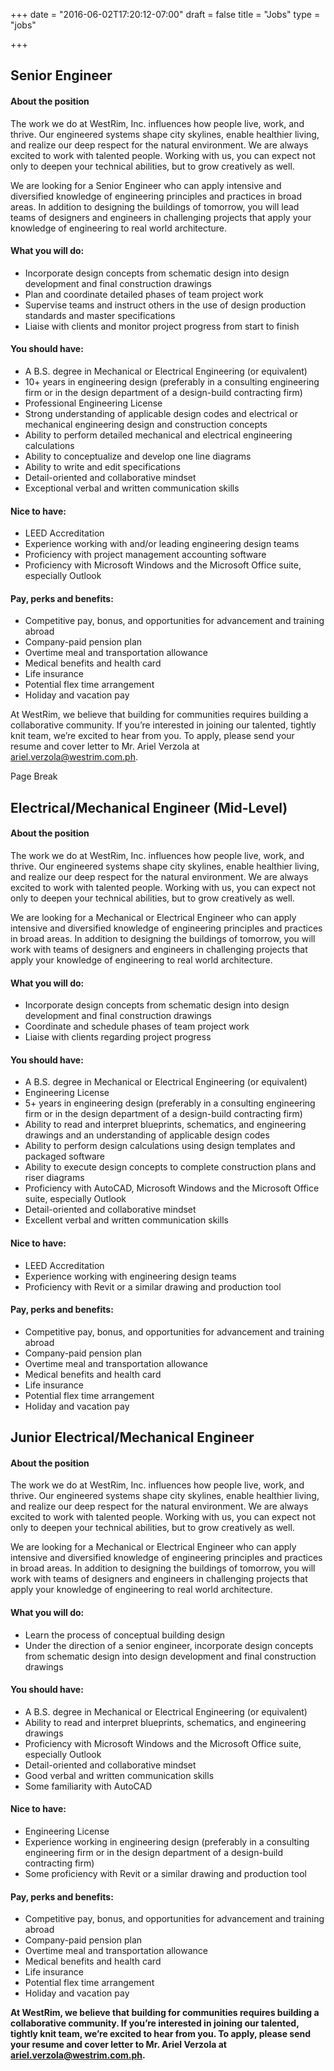 +++
date = "2016-06-02T17:20:12-07:00"
draft = false
title = "Jobs"
type = "jobs"

+++

## Senior Engineer  

#### About the position 

The work we do at WestRim, Inc. influences how people live, work, and thrive. Our engineered systems shape city skylines, enable healthier living, and realize our deep respect for the natural environment. We are always excited to work with talented people. Working with us, you can expect not only to deepen your technical abilities, but to grow creatively as well. 

We are looking for a Senior Engineer who can apply intensive and diversified knowledge of engineering principles and practices in broad areas. In addition to designing the buildings of tomorrow, you will lead teams of designers and engineers in challenging projects that apply your knowledge of engineering to real world architecture. 

#### What you will do: 

* Incorporate design concepts from schematic design into design development and final construction drawings 
* Plan and coordinate detailed phases of team project work 
* Supervise teams and instruct others in the use of design production standards and master specifications 
* Liaise with clients and monitor project progress from start to finish 

#### You should have: 

* A B.S. degree in Mechanical or Electrical Engineering (or equivalent) 
* 10+ years in engineering design (preferably in a consulting engineering firm or in the design department of a design-build contracting firm) 
* Professional Engineering License 
* Strong understanding of applicable design codes and electrical or mechanical engineering design and construction concepts 
* Ability to perform detailed mechanical and electrical engineering calculations   
* Ability to conceptualize and develop one line diagrams 
* Ability to write and edit specifications  
* Detail-oriented and collaborative mindset 
* Exceptional verbal and written communication skills 

#### Nice to have: 

* LEED Accreditation 
* Experience working with and/or leading engineering design teams 
* Proficiency with project management accounting software 
* Proficiency with Microsoft Windows and the Microsoft Office suite, especially Outlook 

#### Pay, perks and benefits: 

* Competitive pay, bonus, and opportunities for advancement and training abroad 
* Company-paid pension plan 
* Overtime meal and transportation allowance 
* Medical benefits and health card 
* Life insurance 
* Potential flex time arrangement 
* Holiday and vacation pay 
 

At WestRim, we believe that building for communities requires building a collaborative community. If you’re interested in joining our talented, tightly knit team, we’re excited to hear from you. To apply, please send your resume and cover letter to Mr. Ariel Verzola at ariel.verzola@westrim.com.ph. 

Page Break 

## Electrical/Mechanical Engineer (Mid-Level)  

#### About the position 

The work we do at WestRim, Inc. influences how people live, work, and thrive. Our engineered systems shape city skylines, enable healthier living, and realize our deep respect for the natural environment. We are always excited to work with talented people. Working with us, you can expect not only to deepen your technical abilities, but to grow creatively as well. 

We are looking for a Mechanical or Electrical Engineer who can apply intensive and diversified knowledge of engineering principles and practices in broad areas. In addition to designing the buildings of tomorrow, you will work with teams of designers and engineers in challenging projects that apply your knowledge of engineering to real world architecture. 

#### What you will do: 

* Incorporate design concepts from schematic design into design development and final construction drawings 
* Coordinate and schedule phases of team project work 
* Liaise with clients regarding project progress 

#### You should have: 

* A B.S. degree in Mechanical or Electrical Engineering (or equivalent) 
* Engineering License 
* 5+ years in engineering design (preferably in a consulting engineering firm or in the design department of a design-build contracting firm) 
* Ability to read and interpret blueprints, schematics, and engineering drawings and an understanding of applicable design codes 
* Ability to perform design calculations using design templates and packaged software 
* Ability to execute design concepts to complete construction plans and riser diagrams   
* Proficiency with AutoCAD, Microsoft Windows and the Microsoft Office suite, especially Outlook 
* Detail-oriented and collaborative mindset 
* Excellent verbal and written communication skills 

#### Nice to have: 

* LEED Accreditation 
* Experience working with engineering design teams 
* Proficiency with Revit or a similar drawing and production tool 

#### Pay, perks and benefits: 

* Competitive pay, bonus, and opportunities for advancement and training abroad 
* Company-paid pension plan 
* Overtime meal and transportation allowance 
* Medical benefits and health card 
* Life insurance 
* Potential flex time arrangement 
* Holiday and vacation pay 



## Junior Electrical/Mechanical Engineer 

#### About the position 

The work we do at WestRim, Inc. influences how people live, work, and thrive. Our engineered systems shape city skylines, enable healthier living, and realize our deep respect for the natural environment. We are always excited to work with talented people. Working with us, you can expect not only to deepen your technical abilities, but to grow creatively as well. 

We are looking for a Mechanical or Electrical Engineer who can apply intensive and diversified knowledge of engineering principles and practices in broad areas. In addition to designing the buildings of tomorrow, you will work with teams of designers and engineers in challenging projects that apply your knowledge of engineering to real world architecture. 

#### What you will do: 

* Learn the process of conceptual building design 
* Under the direction of a senior engineer, incorporate design concepts from schematic design into design development and final construction drawings 

#### You should have: 

* A B.S. degree in Mechanical or Electrical Engineering (or equivalent) 
* Ability to read and interpret blueprints, schematics, and engineering drawings 
* Proficiency with Microsoft Windows and the Microsoft Office suite, especially Outlook 
* Detail-oriented and collaborative mindset 
* Good verbal and written communication skills 
* Some familiarity with AutoCAD 

#### Nice to have: 

* Engineering License 
* Experience working in engineering design (preferably in a consulting engineering firm or in the design department of a design-build contracting firm) 
* Some proficiency with Revit or a similar drawing and production tool 

#### Pay, perks and benefits: 

* Competitive pay, bonus, and opportunities for advancement and training abroad 
* Company-paid pension plan 
* Overtime meal and transportation allowance 
* Medical benefits and health card 
* Life insurance 
* Potential flex time arrangement 
* Holiday and vacation pay 

 

**At WestRim, we believe that building for communities requires building a collaborative community. If you’re interested in joining our talented, tightly knit team, we’re excited to hear from you. To apply, please send your resume and cover letter to Mr. Ariel Verzola at ariel.verzola@westrim.com.ph.**

 